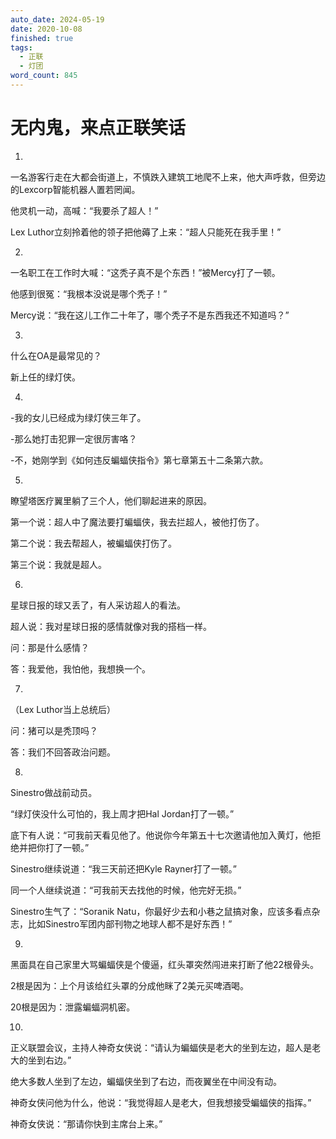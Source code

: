```yaml
---
auto_date: 2024-05-19
date: 2020-10-08
finished: true
tags:
  - 正联
  - 灯团
word_count: 845
---
```


# 无内鬼，来点正联笑话

1.

一名游客行走在大都会街道上，不慎跌入建筑工地爬不上来，他大声呼救，但旁边的Lexcorp智能机器人置若罔闻。

他灵机一动，高喊：“我要杀了超人！”

Lex Luthor立刻拎着他的领子把他薅了上来：“超人只能死在我手里！”

2.

一名职工在工作时大喊：“这秃子真不是个东西！”被Mercy打了一顿。

他感到很冤：“我根本没说是哪个秃子！”

Mercy说：“我在这儿工作二十年了，哪个秃子不是东西我还不知道吗？”

3.

什么在OA是最常见的？

新上任的绿灯侠。

4.

-我的女儿已经成为绿灯侠三年了。

-那么她打击犯罪一定很厉害咯？

-不，她刚学到《如何违反蝙蝠侠指令》第七章第五十二条第六款。

5.

瞭望塔医疗翼里躺了三个人，他们聊起进来的原因。

第一个说：超人中了魔法要打蝙蝠侠，我去拦超人，被他打伤了。

第二个说：我去帮超人，被蝙蝠侠打伤了。

第三个说：我就是超人。

6.

星球日报的球又丢了，有人采访超人的看法。

超人说：我对星球日报的感情就像对我的搭档一样。

问：那是什么感情？

答：我爱他，我怕他，我想换一个。

7.

（Lex Luthor当上总统后）

问：猪可以是秃顶吗？

答：我们不回答政治问题。

8.

Sinestro做战前动员。

“绿灯侠没什么可怕的，我上周才把Hal Jordan打了一顿。”

底下有人说：“可我前天看见他了。他说你今年第五十七次邀请他加入黄灯，他拒绝并把你打了一顿。”

Sinestro继续说道：“我三天前还把Kyle Rayner打了一顿。”

同一个人继续说道：“可我前天去找他的时候，他完好无损。”

Sinestro生气了：“Soranik Natu，你最好少去和小巷之鼠搞对象，应该多看点杂志，比如Sinestro军团内部刊物之地球人都不是好东西！”

9.

黑面具在自己家里大骂蝙蝠侠是个傻逼，红头罩突然闯进来打断了他22根骨头。

2根是因为：上个月该给红头罩的分成他眯了2美元买啤酒喝。

20根是因为：泄露蝙蝠洞机密。

10.

正义联盟会议，主持人神奇女侠说：“请认为蝙蝠侠是老大的坐到左边，超人是老大的坐到右边。”

绝大多数人坐到了左边，蝙蝠侠坐到了右边，而夜翼坐在中间没有动。

神奇女侠问他为什么，他说：“我觉得超人是老大，但我想接受蝙蝠侠的指挥。”

神奇女侠说：“那请你快到主席台上来。”
